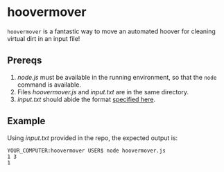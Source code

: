 # hoovermover

`hoovermover` is a fantastic way to move an automated hoover for cleaning virtual dirt in an input file! 

**Prereqs**
----

1. *node.js* must be available in the running environment, so that the `node` command is available.
1. Files *hoovermover.js* and *input.txt* are in the same directory.
1. *input.txt* should abide the format [specified here](https://gist.github.com/alirussell/2d200d21f117f8d570667daa7acdbae5#https://gist.github.com/alirussell/2d200d21f117f8d570667daa7acdbae5).

**Example**
----

Using *input.txt* provided in the repo, the expected output is:

```
YOUR_COMPUTER:hoovermover USER$ node hoovermover.js
1 3
1
```

